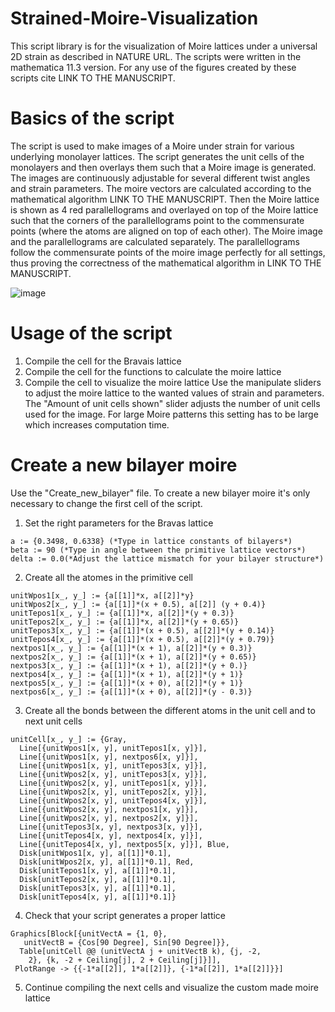 # Strained-Moire-Visualization
This script library is for the visualization of Moire lattices under a universal 2D strain as described in NATURE URL. The scripts were written in the mathematica 11.3 version. For any use of the figures created by these scripts cite LINK TO THE MANUSCRIPT.

# Basics of the script
The script is used to make images of a Moire under strain for various underlying monolayer lattices. The script generates the unit cells of the monolayers and then overlays them such that a Moire image is generated. The images are continuously adjustable for several different twist angles and strain parameters. The moire vectors are calculated according to the mathematical algorithm LINK TO THE MANUSCRIPT. Then the Moire lattice is shown as 4 red parallellograms and overlayed on top of the Moire lattice such that the corners of the parallellograms point to the commensurate points (where the atoms are aligned on top of each other). The Moire image and the parallellograms are calculated separately. The parallellograms follow the commensurate points of the moire image perfectly for all settings, thus proving the correctness of the mathematical algorithm in LINK TO THE MANUSCRIPT.

![image](https://user-images.githubusercontent.com/61543540/177525456-2112e281-a809-464d-9249-3afa660a1177.png)

# Usage of the script
1)  Compile the cell for the Bravais lattice
2)  Compile the cell for the functions to calculate the moire lattice
3)  Compile the cell to visualize the moire lattice
Use the manipulate sliders to adjust the moire lattice to the wanted values of strain and parameters. The "Amount of unit cells shown" slider adjusts the number of unit cells used for the image. For large Moire patterns this setting has to be large which increases computation time.

# Create a new bilayer moire
Use the "Create_new_bilayer" file. To create a new bilayer moire it's only necessary to change the first cell of the script. 
1)  Set the right parameters for the Bravas lattice
```
a := {0.3498, 0.6338} (*Type in lattice constants of bilayers*)
beta := 90 (*Type in angle between the primitive lattice vectors*)
delta := 0.0(*Adjust the lattice mismatch for your bilayer structure*)
```
2)  Create all the atomes in the primitive cell
```
unitWpos1[x_, y_] := {a[[1]]*x, a[[2]]*y}
unitWpos2[x_, y_] := {a[[1]]*(x + 0.5), a[[2]] (y + 0.4)}
unitTepos1[x_, y_] := {a[[1]]*x, a[[2]]*(y + 0.3)}
unitTepos2[x_, y_] := {a[[1]]*x, a[[2]]*(y + 0.65)}
unitTepos3[x_, y_] := {a[[1]]*(x + 0.5), a[[2]]*(y + 0.14)}
unitTepos4[x_, y_] := {a[[1]]*(x + 0.5), a[[2]]*(y + 0.79)}
nextpos1[x_, y_] := {a[[1]]*(x + 1), a[[2]]*(y + 0.3)}
nextpos2[x_, y_] := {a[[1]]*(x + 1), a[[2]]*(y + 0.65)}
nextpos3[x_, y_] := {a[[1]]*(x + 1), a[[2]]*(y + 0.)}
nextpos4[x_, y_] := {a[[1]]*(x + 1), a[[2]]*(y + 1)}
nextpos5[x_, y_] := {a[[1]]*(x + 0), a[[2]]*(y + 1)}
nextpos6[x_, y_] := {a[[1]]*(x + 0), a[[2]]*(y - 0.3)}
```
3)  Create all the bonds between the different atoms in the unit cell and to next unit cells
```
unitCell[x_, y_] := {Gray,
  Line[{unitWpos1[x, y], unitTepos1[x, y]}], 
  Line[{unitWpos1[x, y], nextpos6[x, y]}], 
  Line[{unitWpos1[x, y], unitTepos3[x, y]}], 
  Line[{unitWpos2[x, y], unitTepos3[x, y]}], 
  Line[{unitWpos2[x, y], unitTepos1[x, y]}], 
  Line[{unitWpos2[x, y], unitTepos2[x, y]}], 
  Line[{unitWpos2[x, y], unitTepos4[x, y]}], 
  Line[{unitWpos2[x, y], nextpos1[x, y]}], 
  Line[{unitWpos2[x, y], nextpos2[x, y]}], 
  Line[{unitTepos3[x, y], nextpos3[x, y]}], 
  Line[{unitTepos4[x, y], nextpos4[x, y]}], 
  Line[{unitTepos4[x, y], nextpos5[x, y]}], Blue, 
  Disk[unitWpos1[x, y], a[[1]]*0.1], 
  Disk[unitWpos2[x, y], a[[1]]*0.1], Red, 
  Disk[unitTepos1[x, y], a[[1]]*0.1], 
  Disk[unitTepos2[x, y], a[[1]]*0.1], 
  Disk[unitTepos3[x, y], a[[1]]*0.1], 
  Disk[unitTepos4[x, y], a[[1]]*0.1]}
```
4)  Check that your script generates a proper lattice
```
Graphics[Block[{unitVectA = {1, 0}, 
   unitVectB = {Cos[90 Degree], Sin[90 Degree]}}, 
  Table[unitCell @@ (unitVectA j + unitVectB k), {j, -2, 
    2}, {k, -2 + Ceiling[j], 2 + Ceiling[j]}]], 
 PlotRange -> {{-1*a[[2]], 1*a[[2]]}, {-1*a[[2]], 1*a[[2]]}}]
```
5)  Continue compiling the next cells and visualize the custom made moire lattice
